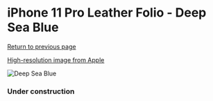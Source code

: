 # iPhone 11 Pro Leather Folio - Deep Sea Blue

[Return to previous page](/iphone_11)

[High-resolution image from Apple](https://store.storeimages.cdn-apple.com/8756/as-images.apple.com/is/MY1L2?wid=4500&hei=4500&fmt=png)

<div style="width: 384px"><img src="/everyphone/MY1L2.png" alt="Deep Sea Blue"></div>

### Under construction
